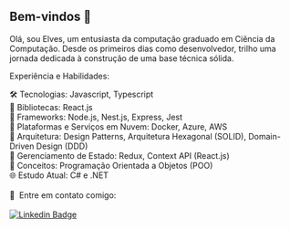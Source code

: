 ## Bem-vindos :wave:
Olá, sou Elves, um entusiasta da computação graduado em Ciência da Computação. Desde os primeiros dias como desenvolvedor, trilho uma jornada dedicada à construção de uma base técnica sólida. 

Experiência e Habilidades:

🛠️ Tecnologias: Javascript, Typescript <br/>
📘 Bibliotecas: React.js <br/>
🔧 Frameworks: Node.js, Nest.js, Express, Jest <br/>
🔧 Plataformas e Serviços em Nuvem: Docker, Azure, AWS <br/>
📐 Arquitetura: Design Patterns, Arquitetura Hexagonal (SOLID), Domain-Driven Design (DDD) <br/>
🔄 Gerenciamento de Estado: Redux, Context API (React.js) <br/>
📝 Conceitos: Programação Orientada a Objetos (POO) <br/>
🌐 Estudo Atual: C# e .NET <br/>
 <br/> :email: &nbsp;Entre em contato comigo: 
 <br/><br/>[![Linkedin Badge](https://img.shields.io/badge/-LinkedIn-blue?style=flat-square&logo=Linkedin&logoColor=white&link=https://www.linkedin.com/in/elvesbd/)](https://www.linkedin.com/in/elvesbd/)

<!--
**elvesbd/elvesbd** is a ✨ _special_ ✨ repository because its `README.md` (this file) appears on your GitHub profile.


-->
